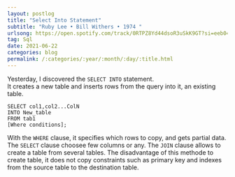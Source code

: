 ```yaml
---
layout: postlog
title: "Select Into Statement"
subtitle: "Ruby Lee • Bill Withers • 1974 "
urlsong: https://open.spotify.com/track/0RTPZ8Yd44dsoR3uSkK9GT?si=eeb043f26b4647af
tag: Sql
date: 2021-06-22
categories: blog
permalink: /:categories/:year/:month/:day/:title.html
---
```


Yesterday, I discovered the `SELECT INTO` statement.   
It creates a new  table and inserts rows from the query into it, an existing table.
```
SELECT col1,col2...ColN
INTO New_table
FROM tab1
[Where conditions];
```
With the `WHERE` clause, it specifies which rows to copy, and gets partial data. The `SELECT` clause choosee few columns or any. The `JOIN` clause allows to create a table from several tables. 
The disadvantage of this methode to create table, it does not copy constraints such as primary key and indexes from the source table to the destination table.

